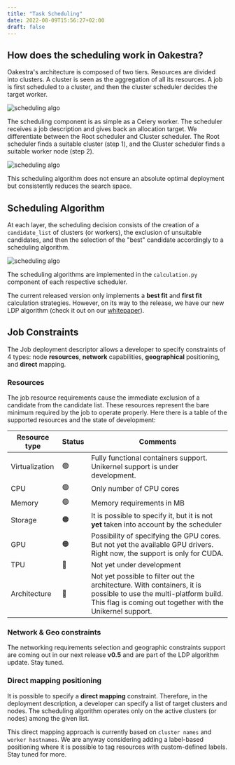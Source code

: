 ```yaml
---
title: "Task Scheduling"
date: 2022-08-09T15:56:27+02:00
draft: false
---
```


## How does the scheduling work in Oakestra?


Oakestra's architecture is composed of two tiers. Resources are divided into clusters. A cluster is seen as the aggregation of all its resources. A job is first scheduled to a cluster, and then the cluster scheduler decides the target worker.  

![scheduling algo](/docs/oakestra/cluster-worker-selection.png)

The scheduling component is as simple as a Celery worker. The scheduler receives a job description and gives back an allocation target. We differentiate between the Root scheduler and Cluster scheduler. The Root scheduler finds a suitable cluster (step 1), and the Cluster scheduler finds a suitable worker node (step 2).

![scheduling algo](/docs/oakestra/scheduling-celery-worker.png)

This scheduling algorithm does not ensure an absolute optimal deployment but consistently reduces the search space. 

## Scheduling Algorithm

At each layer, the scheduling decision consists of the creation of a `candidate_list` of clusters (or workers), the exclusion of unsuitable candidates, and then the selection of the "best" candidate accordingly to a scheduling algorithm.

![scheduling algo](/docs/oakestra/scheduling-algo.png)

The scheduling algorithms are implemented in the `calculation.py` component of each respective scheduler. 

The current released version only implements a **best fit** and **first fit** calculation strategies. However, on its way to the release, we have our new LDP algorithm (check it out on our [whitepaper](https://arxiv.org/pdf/2207.01577.pdf)).

## Job Constraints

The Job deployment descriptor allows a developer to specify constraints of 4 types: node **resources**, **network** capabilities, **geographical** positioning, and **direct** mapping. 

### Resources

The job resource requirements cause the immediate exclusion of a candidate from the candidate list. These resources represent the bare minimum required by the job to operate properly. Here there is a table of the supported resources and the state of development:

|Resource type|Status|Comments|
|---|---|---|
|Virtualization|🟢|Fully functional containers support. Unikernel support is under development. |
|CPU|🟢|Only number of CPU cores   
|Memory|🟢|Memory requirements in MB
|Storage|🟠|It is possible to specify it, but it is not **yet** taken into account by the scheduler 
|GPU|🟠|Possibility of specifying the GPU cores. But not yet the available GPU drivers. Right now, the support is only for CUDA.
|TPU|🔴|Not yet under development
|Architecture|🔴|Not yet possible to filter out the architecture. With containers, it is possible to use the multi-platform build. This flag is coming out together with the Unikernel support. 

### Network & Geo constraints

The networking requirements selection and geographic constraints support are coming out in our next release **v0.5** and are part of the LDP algorithm update. Stay tuned. 

### Direct mapping positioning

It is possible to specify a **direct mapping** constraint. Therefore, in the deployment description, a developer can specify a list of target clusters and nodes. The scheduling algorithm operates only on the active clusters (or nodes) among the given list. 

This direct mapping approach is currently based on `cluster names` and `worker hostnames`. We are anyway considering adding a label-based positioning where it is possible to tag resources with custom-defined labels. Stay tuned for more.








